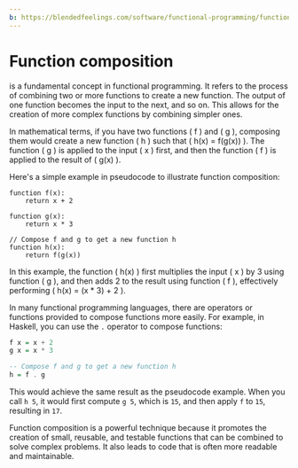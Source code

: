 ```yaml
---
b: https://blendedfeelings.com/software/functional-programming/function-composition.md
---
```


# Function composition 
is a fundamental concept in functional programming. It refers to the process of combining two or more functions to create a new function. The output of one function becomes the input to the next, and so on. This allows for the creation of more complex functions by combining simpler ones.

In mathematical terms, if you have two functions \( f \) and \( g \), composing them would create a new function \( h \) such that \( h(x) = f(g(x)) \). The function \( g \) is applied to the input \( x \) first, and then the function \( f \) is applied to the result of \( g(x) \).

Here's a simple example in pseudocode to illustrate function composition:

```pseudocode
function f(x):
    return x + 2

function g(x):
    return x * 3

// Compose f and g to get a new function h
function h(x):
    return f(g(x))
```

In this example, the function \( h(x) \) first multiplies the input \( x \) by 3 using function \( g \), and then adds 2 to the result using function \( f \), effectively performing \( h(x) = (x * 3) + 2 \).

In many functional programming languages, there are operators or functions provided to compose functions more easily. For example, in Haskell, you can use the `.` operator to compose functions:

```haskell
f x = x + 2
g x = x * 3

-- Compose f and g to get a new function h
h = f . g
```

This would achieve the same result as the pseudocode example. When you call `h 5`, it would first compute `g 5`, which is `15`, and then apply `f` to `15`, resulting in `17`.

Function composition is a powerful technique because it promotes the creation of small, reusable, and testable functions that can be combined to solve complex problems. It also leads to code that is often more readable and maintainable.